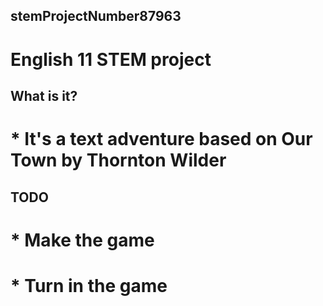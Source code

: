 ## stemProjectNumber87963
# English 11 STEM project

## What is it?
# * It's a text adventure based on Our Town by Thornton Wilder

## TODO
# * Make the game
# * Turn in the game
